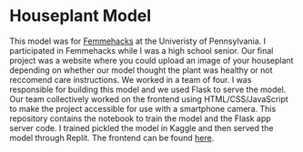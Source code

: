 # Houseplant Model

This model was for [Femmehacks](https://www.femmehacks.io/) at the Univeristy of Pennsylvania. I participated in Femmehacks while I was a high school senior. Our final project was a website where you could upload an image of your houseplant depending on whether our model thought the plant was healthy or not reccomend care instructions. We worked in a team of four. I was responsible for building this model and we used Flask to serve the model. Our team collectively worked on the frontend using HTML/CSS/JavaScript to make the project accessible for use with a smartphone camera. This repository contains the notebook to train the model and the Flask app server code. I trained pickled the model in Kaggle and then served the model through Replit. The frontend can be found [here](https://github.com/penelopelarkin/Houseplant-Model-Frontend/tree/main).
